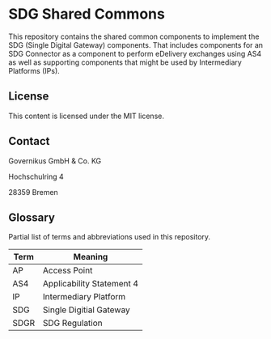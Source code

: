 # SDG Shared Commons

This repository contains the shared common components to implement the SDG (Single Digital Gateway) components.
That includes components for an SDG Connector as a component to perform eDelivery exchanges using AS4 as well as supporting components that might be used by Intermediary Platforms (IPs).

## License

This content is licensed under the MIT license.

## Contact

Governikus GmbH & Co. KG

Hochschulring 4

28359 Bremen

## Glossary

Partial list of terms and abbreviations used in this repository.

| Term | Meaning |
| ---- | ------- |
| AP | Access Point |
| AS4 | Applicability Statement 4 |
| IP | Intermediary Platform |
| SDG | Single Digitial Gateway |
| SDGR | SDG Regulation |
